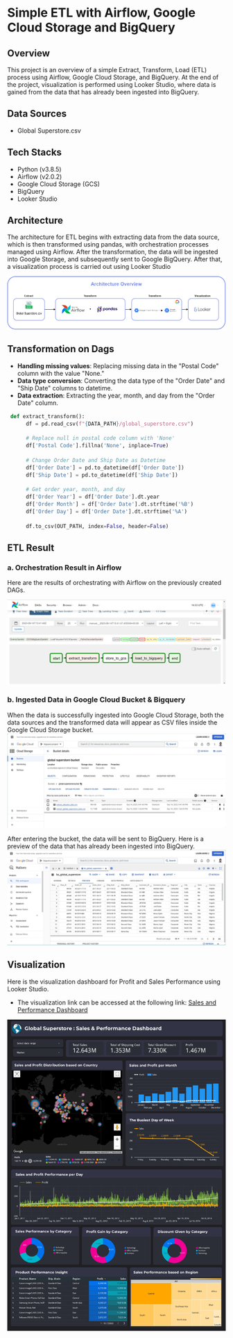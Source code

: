 # Simple ETL with Airflow, Google Cloud Storage and BigQuery

## Overview
This project is an overview of a simple Extract, Transform, Load (ETL) process using Airflow, Google Cloud Storage, and BigQuery. At the end of the project, visualization is performed using Looker Studio, where data is gained from the data that has already been ingested into BigQuery.

## Data Sources
- Global Superstore.csv

## Tech Stacks
- Python (v3.8.5)
- Airflow (v2.0.2)
- Google Cloud Storage (GCS)
- BigQuery
- Looker Studio

## Architecture
The architecture for ETL begins with extracting data from the data source, which is then transformed using pandas, with orchestration processes managed using Airflow. After the transformation, the data will be ingested into Google Storage, and subsequently sent to Google BigQuery. After that, a visualization process is carried out using Looker Studio

![ETL Architecture](images/architecture.png)

## Transformation on Dags
- **Handling missing values**: Replacing missing data in the "Postal Code" column with the value "None."
- **Data type conversion**: Converting the data type of the "Order Date" and "Ship Date" columns to datetime.
- **Data extraction**: Extracting the year, month, and day from the "Order Date" column.
```python
 def extract_transform():
      df = pd.read_csv(f"{DATA_PATH}/global_superstore.csv")

      # Replace null in postal code column with 'None'
      df['Postal Code'].fillna('None', inplace=True)

      # Change Order Date and Ship Date as Datetime
      df['Order Date'] = pd.to_datetime(df['Order Date'])
      df['Ship Date'] = pd.to_datetime(df['Ship Date'])
        
      # Get order year, month, and day
      df['Order Year'] = df['Order Date'].dt.year
      df['Order Month'] = df['Order Date'].dt.strftime('%B')
      df['Order Day'] = df['Order Date'].dt.strftime('%A')

      df.to_csv(OUT_PATH, index=False, header=False)
```


## ETL Result
### a. Orchestration Result in Airflow
Here are the results of orchestrating with Airflow on the previously created DAGs.

![Orchestration Result in Airflow](images/orchestrate-airflow.jpeg)

### b. Ingested Data in Google Cloud Bucket & Bigquery

When the data is successfully ingested into Google Cloud Storage, both the data sources and the transformed data will appear as CSV files inside the Google Cloud Storage bucket.
![Bucket](images/bucket.jpg)

After entering the bucket, the data will be sent to BigQuery. Here is a preview of the data that has already been ingested into BigQuery.
![BigQuery](images/bigquery.jpg)


## Visualization
Here is the visualization dashboard for Profit and Sales Performance using Looker Studio. 
- The visualization link can be accessed at the following link: [Sales and Performance Dashboard](https://lookerstudio.google.com/reporting/0fcb01e5-3767-416c-9f3d-ec8b2963969e)


![BigQuery](images/visualization.jpg)


